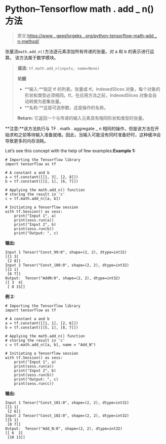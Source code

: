 # Python–Tensorflow math . add _ n()方法

> 原文:[https://www . geesforgeks . org/python-tensorflow-math-add _ n-method/](https://www.geeksforgeeks.org/python-tensorflow-math-add_n-method/)

张量流`math.add_n()`方法逐元素添加所有传递的张量。对 a 和 b 的表示进行运算。
该方法属于数学模块。

> **语法:** `tf.math.add_n(inputs, name=None)`
> 
> **论据**
> 
> *   **输入:**指定 tf 的列表。张量或 tf。IndexedSlices 对象，每个对象的形状和类型必须相同。tf。在应用方法之前，IndexedSlices 对象会自动转换为密集张量。
> *   **名称:**这是可选参数，这是操作的名称。
> 
> **Return:** 它返回一个与传递的输入元素具有相同形状和类型的张量。

**注意:**该方法执行与 TF . math . aggregate _ n 相同的操作，但是该方法在开始求和之前等待输入准备就绪。因此，当输入可能没有同时准备好时，这种缓冲会导致更多的内存消耗。

Let’s see this concept with the help of few examples:**Example 1:**

```
# Importing the Tensorflow library 
import tensorflow as tf 

# A constant a and b
a = tf.constant([[1, 3], [2, 8]])
b = tf.constant([[2, 1], [6, 7]])  

# Applying the math.add_n() function 
# storing the result in 'c' 
c = tf.math.add_n([a, b])

# Initiating a Tensorflow session 
with tf.Session() as sess:
    print("Input 1", a)
    print(sess.run(a))
    print("Input 2", b)
    print(sess.run(b))
    print("Output: ", c)
```

**输出:**

```
Input 1 Tensor("Const_99:0", shape=(2, 2), dtype=int32)
[[1 3]
 [2 8]]
Input 2 Tensor("Const_100:0", shape=(2, 2), dtype=int32)
[[2 1]
 [6 7]]
Output:  Tensor("AddN:0", shape=(2, 2), dtype=int32)
[[ 3  4]
 [ 8 15]]

```

**例 2:**

```
# Importing the Tensorflow library 
import tensorflow as tf 

# A constant a and b
a = tf.constant([[1, 1], [2, 6]])
b = tf.constant([[5, 1], [8, 7]])  

# Applying the math.add_n() function 
# storing the result in 'c' 
c = tf.math.add_n([a, b], name = "Add_N")

# Initiating a Tensorflow session 
with tf.Session() as sess:
    print("Input 1", a)
    print(sess.run(a))
    print("Input 2", b)
    print(sess.run(b))
    print("Output: ", c)
    print(sess.run(c))
```

**输出:**

```
Input 1 Tensor("Const_101:0", shape=(2, 2), dtype=int32)
[[1 1]
 [2 6]]
Input 2 Tensor("Const_102:0", shape=(2, 2), dtype=int32)
[[5 1]
 [8 7]]
Output:  Tensor("Add_N:0", shape=(2, 2), dtype=int32)
[[ 6  2]
 [10 13]]

```